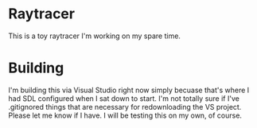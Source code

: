  Raytracer
 ==========
 
 This is a toy raytracer I'm working on my spare time.
 
 Building
 ==========
 I'm building this via Visual Studio right now simply becuase that's where
 I had SDL configured when I sat down to start. I'm not totally sure if
 I've .gitignored things that are necessary for redownloading the VS project.
 Please let me know if I have. I will be testing this on my own, of course.